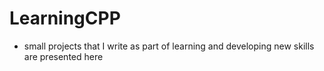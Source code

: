 # LearningCPP

- small projects that I write as part of learning and developing new skills 
  are presented here